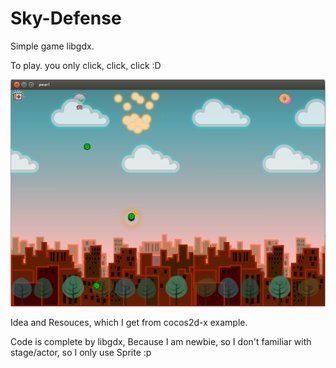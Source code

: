 Sky-Defense 
===========

Simple game libgdx.

To play. you only click, click, click :D

![ScreenShot1](https://raw.githubusercontent.com/pearl2201/Sky-Defense/master/ScreenShot/1.png)

Idea and Resouces, which I get from cocos2d-x example.

Code is complete by libgdx, Because I am newbie, so I don't familiar with stage/actor, so I only use Sprite :p


